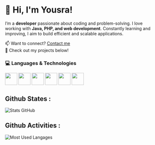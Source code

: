 # 👋 Hi, I'm Yousra!  

I’m a **developer** passionate about coding and problem-solving. I love working with **Java, PHP, and web development**. Constantly learning and improving, I aim to build efficient and scalable applications.  

📫 Want to connect? [Contact me](mailto:chbibyousra02@gmail.com)  
🚀 Check out my projects below!  

### 💻 Languages & Technologies   
<img src="https://cdn.jsdelivr.net/gh/devicons/devicon/icons/java/java-original.svg" width="40px"/>  <img src="https://cdn.jsdelivr.net/gh/devicons/devicon/icons/python/python-original.svg" width="40px"/> <img src="https://cdn.jsdelivr.net/gh/devicons/devicon/icons/javascript/javascript-original.svg" width="40px"/> <img src="https://cdn.jsdelivr.net/gh/devicons/devicon/icons/html5/html5-original.svg" width="40px"/> <img src="https://cdn.jsdelivr.net/gh/devicons/devicon/icons/css3/css3-original.svg" width="40px"/> <img src="https://cdn.jsdelivr.net/gh/devicons/devicon/icons/mysql/mysql-original.svg" width="40px"/> 
 
## Github States : 
![Stats GitHub](https://github-readme-stats.vercel.app/api?username=Yousra0225&show_icons=true&theme=tokyonight)

## Github Activities :
![Most Used Langages](https://github-readme-stats.vercel.app/api/top-langs/?username=Yousra0225&layout=compact&theme=tokyonight)




